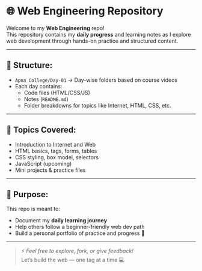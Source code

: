 # 🌐 Web Engineering Repository

Welcome to my **Web Engineering** repo!  
This repository contains my **daily progress** and learning notes as I explore web development through hands-on practice and structured content.

---

## 📁 Structure:

- `Apna College/Day-01` → Day-wise folders based on course videos
- Each day contains:
  - Code files (HTML/CSS/JS)
  - Notes (`README.md`)
  - Folder breakdowns for topics like Internet, HTML, CSS, etc.

---

## 🧠 Topics Covered:

- Introduction to Internet and Web
- HTML basics, tags, forms, tables
- CSS styling, box model, selectors
- JavaScript (upcoming)
- Mini projects & practice files

---

## 📌 Purpose:

This repo is meant to:
- Document my **daily learning journey**
- Help others follow a beginner-friendly web dev path
- Build a personal portfolio of practice and progress 💪

---

> ⚡ *Feel free to explore, fork, or give feedback!*  
> Let’s build the web — one tag at a time 💻
